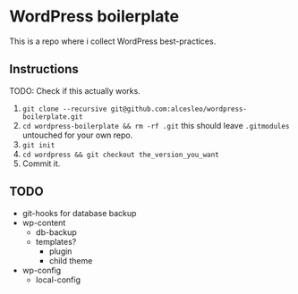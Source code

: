 # WordPress boilerplate

This is a repo where i collect WordPress best-practices.

## Instructions

TODO: Check if this actually works.

1. `git clone --recursive git@github.com:alcesleo/wordpress-boilerplate.git`
2. `cd wordpress-boilerplate && rm -rf .git` this should leave `.gitmodules` untouched for your own repo.
3. `git init`
4. `cd wordpress && git checkout the_version_you_want`
5. Commit it.

## TODO

+ git-hooks for database backup
+ wp-content
    + db-backup
    + templates?
        + plugin
        + child theme
+ wp-config
    + local-config
